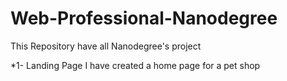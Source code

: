 # Web-Professional-Nanodegree
This Repository have all Nanodegree's project 

*1- Landing Page
I have created a home page for a pet shop
